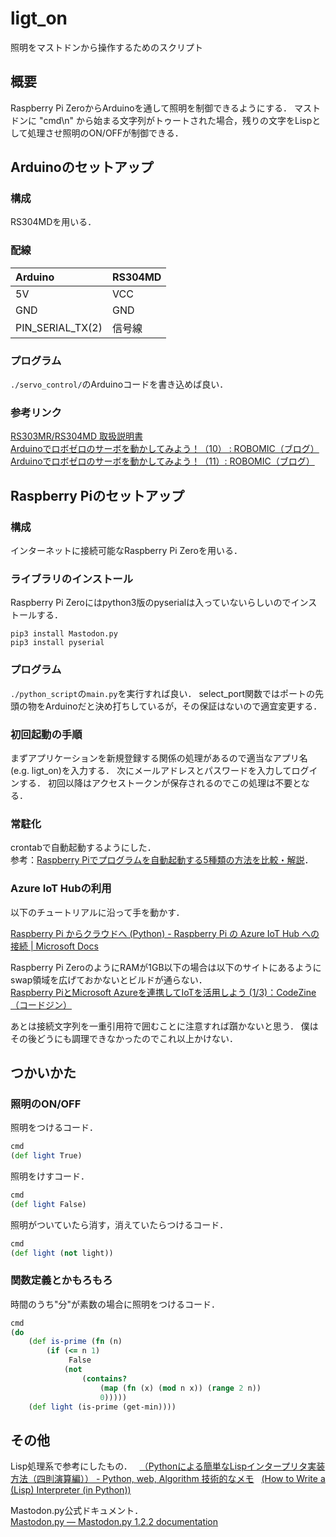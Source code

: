 # ligt_on
照明をマストドンから操作するためのスクリプト


## 概要
Raspberry Pi ZeroからArduinoを通して照明を制御できるようにする．
マストドンに "cmd\n" から始まる文字列がトゥートされた場合，残りの文字をLispとして処理させ照明のON/OFFが制御できる．

## Arduinoのセットアップ

### 構成
RS304MDを用いる．

### 配線

|Arduino|RS304MD|
|:------|:------|
|5V|VCC|
|GND|GND|
|PIN_SERIAL_TX(2) | 信号線|

### プログラム
`./servo_control/`のArduinoコードを書き込めば良い．

### 参考リンク

[RS303MR/RS304MD 取扱説明書](http://www.futaba.co.jp/img/uploads/files/robot/download/RS303MR_RS304MD_115.pdf)  
[Arduinoでロボゼロのサーボを動かしてみよう！（10） : ROBOMIC（ブログ）](http://micono.cocolog-nifty.com/blog/2011/04/arduino10-5e6a.html)  
[Arduinoでロボゼロのサーボを動かしてみよう！（11）: ROBOMIC（ブログ）](http://micono.cocolog-nifty.com/blog/2011/04/arduino11-17d5.html)  

## Raspberry Piのセットアップ

### 構成
インターネットに接続可能なRaspberry Pi Zeroを用いる．

### ライブラリのインストール
Raspberry Pi Zeroにはpython3版のpyserialは入っていないらしいのでインストールする．

```
pip3 install Mastodon.py
pip3 install pyserial
```

### プログラム
`./python_script`の`main.py`を実行すれば良い．
select_port関数ではポートの先頭の物をArduinoだと決め打ちしているが，その保証はないので適宜変更する．

### 初回起動の手順
まずアプリケーションを新規登録する関係の処理があるので適当なアプリ名(e.g. ligt_on)を入力する．
次にメールアドレスとパスワードを入力してログインする．
初回以降はアクセストークンが保存されるのでこの処理は不要となる．


### 常駐化
crontabで自動起動するようにした．  
参考：[Raspberry Piでプログラムを自動起動する5種類の方法を比較・解説](http://hendigi.karaage.xyz/2016/11/auto-boot/)．


### Azure IoT Hubの利用
以下のチュートリアルに沿って手を動かす．

[Raspberry Pi からクラウドへ (Python) - Raspberry Pi の Azure IoT Hub への接続 | Microsoft Docs](https://docs.microsoft.com/ja-jp/azure/iot-hub/iot-hub-raspberry-pi-kit-python-get-started)

Raspberry Pi ZeroのようにRAMが1GB以下の場合は以下のサイトにあるようにswap領域を広げておかないとビルドが通らない．  
[Raspberry PiとMicrosoft Azureを連携してIoTを活用しよう (1/3)：CodeZine（コードジン）](https://codezine.jp/article/detail/10595)

あとは接続文字列を一重引用符で囲むことに注意すれば躓かないと思う．
僕はその後どうにも調理できなかったのでこれ以上かけない．

## つかいかた
### 照明のON/OFF
照明をつけるコード．
```Clojure
cmd
(def light True)
```

照明をけすコード．
```Clojure
cmd
(def light False)
```

照明がついていたら消す，消えていたらつけるコード．
```Clojure
cmd
(def light (not light))
```

### 関数定義とかもろもろ
時間のうち"分"が素数の場合に照明をつけるコード．

```Clojure
cmd
(do
    (def is-prime (fn (n)
        (if (<= n 1)
             False
            (not
                (contains? 
                    (map (fn (x) (mod n x)) (range 2 n))
                    0)))))
    (def light (is-prime (get-min))))
```

## その他

Lisp処理系で参考にしたもの．  
[（Pythonによる簡単なLispインタープリタ実装方法（四則演算編）） - Python, web, Algorithm 技術的なメモ](http://samurait.hatenablog.com/entry/lisp_interpreter_implementation_in_python)  
[(How to Write a (Lisp) Interpreter (in Python))](http://norvig.com/lispy.html)  

Mastodon.py公式ドキュメント．  
[Mastodon.py — Mastodon.py 1.2.2 documentation](http://mastodonpy.readthedocs.io/en/stable/)
